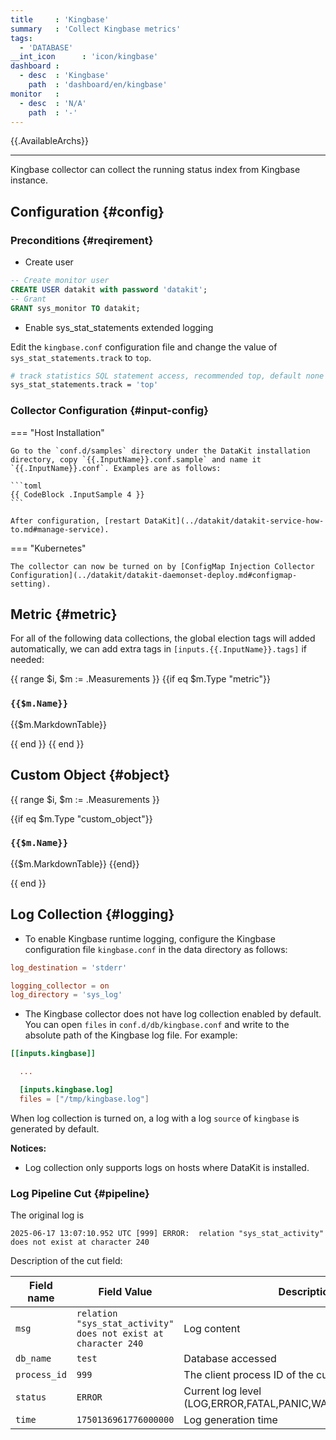 ```yaml
---
title     : 'Kingbase'
summary   : 'Collect Kingbase metrics'
tags:
  - 'DATABASE'
__int_icon      : 'icon/kingbase'
dashboard :
  - desc  : 'Kingbase'
    path  : 'dashboard/en/kingbase'
monitor   :
  - desc  : 'N/A'
    path  : '-'
---
```



{{.AvailableArchs}}

---

Kingbase collector can collect the running status index from Kingbase instance.

## Configuration {#config}

### Preconditions {#reqirement}

- Create user

```sql
-- Create monitor user
CREATE USER datakit with password 'datakit';
-- Grant
GRANT sys_monitor TO datakit;
```

- Enable sys_stat_statements extended logging

Edit the `kingbase.conf` configuration file and change the value of `sys_stat_statements.track` to `top`.

```bash
# track statistics SQL statement access, recommended top, default none 
sys_stat_statements.track = 'top'
```

### Collector Configuration {#input-config}

<!-- markdownlint-disable MD046 -->
=== "Host Installation"

    Go to the `conf.d/samples` directory under the DataKit installation directory, copy `{{.InputName}}.conf.sample` and name it `{{.InputName}}.conf`. Examples are as follows:

    ```toml
    {{ CodeBlock .InputSample 4 }}
    ```

    After configuration, [restart DataKit](../datakit/datakit-service-how-to.md#manage-service).

=== "Kubernetes"

    The collector can now be turned on by [ConfigMap Injection Collector Configuration](../datakit/datakit-daemonset-deploy.md#configmap-setting).
<!-- markdownlint-enable -->

## Metric {#metric}

For all of the following data collections, the global election tags will added automatically, we can add extra tags in `[inputs.{{.InputName}}.tags]` if needed:

{{ range $i, $m := .Measurements }}
{{if eq $m.Type "metric"}}

### `{{$m.Name}}`

{{$m.MarkdownTable}}

{{ end }}
{{ end }}

## Custom Object {#object}

{{ range $i, $m := .Measurements }}

{{if eq $m.Type "custom_object"}}

### `{{$m.Name}}`

{{$m.MarkdownTable}}
{{end}}

{{ end }}

## Log Collection {#logging}

- To enable Kingbase runtime logging, configure the Kingbase configuration file `kingbase.conf` in the data directory as follows:

```toml
log_destination = 'stderr'

logging_collector = on
log_directory = 'sys_log'
```

- The Kingbase collector does not have log collection enabled by default. You can open `files` in `conf.d/db/kingbase.conf`  and write to the absolute path of the Kingbase log file. For example:

```toml
[[inputs.kingbase]]

  ...

  [inputs.kingbase.log]
  files = ["/tmp/kingbase.log"]
```

When log collection is turned on, a log with a log `source` of `kingbase` is generated by default.

**Notices:**

- Log collection only supports logs on hosts where DataKit is installed.

### Log Pipeline Cut {#pipeline}

The original log is

``` log
2025-06-17 13:07:10.952 UTC [999] ERROR:  relation "sys_stat_activity" does not exist at character 240
```

Description of the cut field:

| Field name         | Field Value                                                      | Description                                                    |
| ---                | ---                                                              | ---                                                            |
| `msg`              | `relation "sys_stat_activity" does not exist at character 240`   | Log content                                                    |
| `db_name`          | `test`                                                           | Database accessed                                              |
| `process_id`       | `999`                                                            | The client process ID of the current connection                |
| `status`           | `ERROR`                                                          | Current log level (LOG,ERROR,FATAL,PANIC,WARNING,NOTICE,INFO)  |
| `time`             | `1750136961776000000`                                            | Log generation time                                            |
